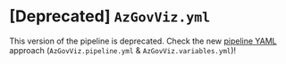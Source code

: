 # [Deprecated] `AzGovViz.yml`

This version of the pipeline is deprecated. Check the new [pipeline YAML](../.azuredevops/pipelines) approach (`AzGovViz.pipeline.yml` & `AzGovViz.variables.yml`)!
